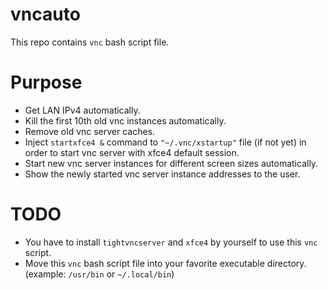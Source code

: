 # vncauto

This repo contains `vnc` bash script file.  

# Purpose

- Get LAN IPv4 automatically.
- Kill the first 10th old vnc instances automatically.
- Remove old vnc server caches.
- Inject `startxfce4 &` command to `"~/.vnc/xstartup"` file (if not yet) in order to start vnc server with xfce4 default session.
- Start new vnc server instances for different screen sizes automatically.
- Show the newly started vnc server instance addresses to the user.

# TODO

- You have to install `tightvncserver` and `xfce4` by yourself to use this `vnc` script.
- Move this `vnc` bash script file into your favorite executable directory. (example: `/usr/bin` or `~/.local/bin`)
